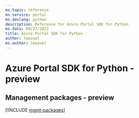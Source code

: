 ```yaml
---
ms.topic: reference
ms.service: portal
ms.devlang: python
description: Reference for Azure Portal SDK for Python
ms.data: 09/27/2022
title: Azure Portal SDK for Python
author: lmazuel
ms.author: lmazuel
---
```

# Azure Portal SDK for Python - preview

## Management packages - preview
[!INCLUDE [mgmt-packages](portal-mgmt-index.md)]
